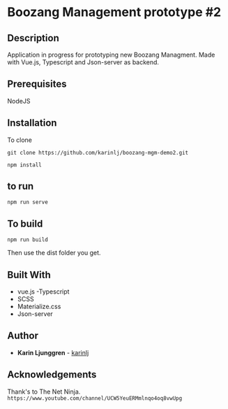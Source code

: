 # Boozang Management prototype #2

## Description

Application in progress for prototyping new Boozang Managment. Made with Vue.js, Typescript and Json-server as backend.

## Prerequisites

NodeJS

## Installation

To clone

`git clone https://github.com/karinlj/boozang-mgm-demo2.git`

```
npm install
```

## to run

```
npm run serve
```

## To build

```
npm run build
```

Then use the dist folder you get.

## Built With

- vue.js
  -Typescript
- SCSS
- Materialize.css
- Json-server

## Author

- **Karin Ljunggren** - [karinlj](https://github.com/karinlj)

## Acknowledgements

Thank's to The Net Ninja.  
`https://www.youtube.com/channel/UCW5YeuERMmlnqo4oq8vwUpg`
